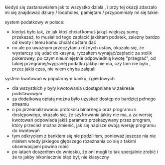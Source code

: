 kiedyś się zastanawiałem jak to wszystko działa , i przy tej okazji zdarzało mi się znajdować dziury / loopholes, pamiętam / przypomniały mi się takie:

system podatkowy w polsce:
 - kiedyś było tak, że jak ktoś chciał komuś jakąś większą sumę przekazaż, to musiał od tego zapłacić jakiśtam podatek, zależny bardzo od kwoty i temu komu chciał cośtam dać
 - no ale po uważnym przeczytaniu różnych ustaw, okazało się, że wystarczy się udać do kasyna, ryczałtem wynająć/zapłacić za stolik pokerowey, po czym nieumiejętnie odpowiednią kwotę "przegrać", od takiej przegranej/wygranej podatku jakby nie ma, czy tam nie było , przez jakiś czas, nie wiem chyba załątali
   
system kwotowań w popularnym banku, i   giełdowych
 - dla wszystkich y były kwotowania udostępniane w zakresie podstawowym
 - za dodatkową opłatą można było uzyskać dostęp do bardziej pełnego streamu
 - o po przeanalizowaniu protokołu binarnego oraz programu s dostępowego, okazało się, że szyfrowania jakby nie ma, a za wersję kwotowań odpowiada jakiś parametr przekazywany przez program, który przecież można zmienić, jak się napisze swoją wersję programu do kwotowań
 - tym odkryciem z bankiem się nie podziliłem, ponieważ jeszcze nia nie miałem wtedy jakiegos głębszego rozeznania co się z takimi obserwacjami powino robić
 - po latach doszedłem do wniosku, że oni mogli to tak specjalnie zrobić i że to jakby nikoniecznie błąd był, nie klasyczny
